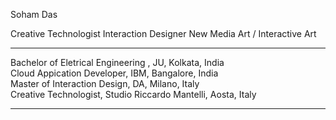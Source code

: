 
Soham Das

Creative Technologist
Interaction Designer
New Media Art / Interactive Art

---------------------------------------------------------------

Bachelor of Eletrical Engineering , JU, Kolkata, India <br>
Cloud Appication Developer, IBM, Bangalore, India <br>
Master of Interaction Design, DA, Milano, Italy <br>
Creative Technologist, Studio Riccardo Mantelli, Aosta, Italy <br>

--------------------------------------------------------------
